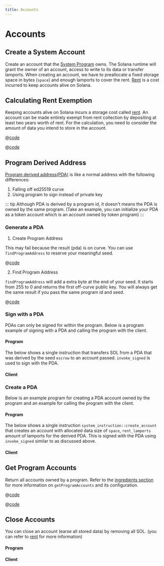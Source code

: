 ```yaml
---
title: Accounts
---
```


# Accounts

## Create a System Account

Create an account that the [System Program][1] owns. The Solana runtime will grant the owner of an account, access to
write to its data or transfer lamports. When creating an account, we have to preallocate a fixed storage space in bytes
(`space`) and enough lamports to cover the rent. [Rent][2] is a cost incurred to keep accounts alive on Solana.

<SolanaCodeGroup>
  <SolanaCodeGroupItem title="TS" active>

  <template v-slot:default>

@[code](@/code/accounts/create-system-account/create-system-account.en.ts)

  </template>

  <template v-slot:preview>

@[code](@/code/accounts/create-system-account/create-system-account.preview.en.ts)

  </template>

  </SolanaCodeGroupItem>
</SolanaCodeGroup>

## Calculating Rent Exemption

Keeping accounts alive on Solana incurs a storage cost called [rent][2]. An account can be made entirely exempt
from rent collection by depositing at least two years worth of rent. For the calculation, you need to consider
the amount of data you intend to store in the account.

<CodeGroup>
  <CodeGroupItem title="TS" active>

@[code](@/code/accounts/rent-exemption/rent-exemption.en.ts)

  </CodeGroupItem>

  <CodeGroupItem title="CLI">

@[code](@/code/accounts/rent-exemption/rent-exemption.en.sh)

  </CodeGroupItem>
</CodeGroup>

## Program Derived Address

[Program derived address(PDA)][3] is like a normal address with the following differences:

1. Falling off ed25519 curve
2. Using program to sign instead of private key

::: tip
Although PDA is derived by a program id, it doesn't means the PDA is owned by the same program. (Take an example, you can initialize your PDA as a token account which is an account owned by token program)
:::

### Generate a PDA

1. Create Program Address

This may fail because the result (pda) is on curve. You can use
`findProgramAddress` to reserve your meaningful seed.

<CodeGroup>
  <CodeGroupItem title="TS" active>

@[code](@/code/accounts/program-derived-address/derived-a-pda/create-program-address.en.ts)

  </CodeGroupItem>
</CodeGroup>

2. Find Program Address

`findProgramAddress` will add a extra byte at the end of your seed.
It starts from 255 to 0 and returns the first off-curve public key.
You will always get the same result if you pass the same program id
and seed.

<CodeGroup>
  <CodeGroupItem title="TS" active>

@[code](@/code/accounts/program-derived-address/derived-a-pda/find-program-address.en.ts)

  </CodeGroupItem>
</CodeGroup>

### Sign with a PDA

PDAs can only be signed for within the program. Below is a program
example of signing with a PDA and calling the program with the client.

#### Program

The below shows a single instruction that transfers SOL from a PDA that
was derived by the seed `escrow` to an account passed. `invoke_signed` is
used to sign with the PDA.

<SolanaCodeGroup>
  <SolanaCodeGroupItem title="rust" active>

  <template v-slot:default>

@[code](@/code/accounts/program-derived-address/sign-a-pda/program/src/lib.rs)

  </template>

  <template v-slot:preview>

@[code](@/code/accounts/program-derived-address/sign-a-pda/program/src/lib.preview.rs)

  </template>

  </SolanaCodeGroupItem>
</SolanaCodeGroup>

#### Client

<SolanaCodeGroup>
  <SolanaCodeGroupItem title="TS" active>

  <template v-slot:default>

@[code](@/code/accounts/program-derived-address/sign-a-pda/client/main.en.ts)

  </template>

  <template v-slot:preview>

@[code](@/code/accounts/program-derived-address/sign-a-pda/client/main.preview.en.ts)

  </template>

  </SolanaCodeGroupItem>
</SolanaCodeGroup>

### Create a PDA

Below is an
example program for creating a PDA account owned by the program and an example for calling the program with the client.

#### Program

The below shows a single instruction `system_instruction::create_account` that creates an account with allocated data size of `space`, `rent_lamports` amount of lamports for the derived PDA. This is signed with the PDA using `invoke_signed` similar to as discussed above.

<SolanaCodeGroup>
  <SolanaCodeGroupItem title="rust" active>

  <template v-slot:default>

@[code](@/code/accounts/program-derived-address/create-a-pda/program/src/lib.rs)

  </template>

  <template v-slot:preview>

@[code](@/code/accounts/program-derived-address/create-a-pda/program/src/lib.preview.rs)

  </template>

  </SolanaCodeGroupItem>
</SolanaCodeGroup>

#### Client

<SolanaCodeGroup>
  <SolanaCodeGroupItem title="TS" active>

  <template v-slot:default>

@[code](@/code/accounts/program-derived-address/create-a-pda/client/main.en.ts)

  </template>

  <template v-slot:preview>

@[code](@/code/accounts/program-derived-address/create-a-pda/client/main.preview.en.ts)

  </template>

  </SolanaCodeGroupItem>
</SolanaCodeGroup>

## Get Program Accounts

Return all accounts owned by a program. Refer to the [ingredients section](../ingredients/get-program-accounts.md) for more information on `getProgramAccounts` and its configuration.

<CodeGroup>
  <CodeGroupItem title="TS" active>

@[code](@/code/get-program-accounts/basic/basic.en.ts)

  </CodeGroupItem>

  <CodeGroupItem title="CLI">

@[code](@/code/get-program-accounts/basic/basic.en.sh)

  </CodeGroupItem>
</CodeGroup>

## Close Accounts

You can close an account (earse all stored data) by removing all SOL. (you can refer to [rent][2] for more information)

#### Program


<SolanaCodeGroup>
  <SolanaCodeGroupItem title="rust" active>

  <template v-slot:default>

@[code](@/code/accounts/close-account/program/src/lib.rs)

  </template>

  <template v-slot:preview>

@[code](@/code/accounts/close-account/program/src/lib.preview.rs)

  </template>

  </SolanaCodeGroupItem>
</SolanaCodeGroup>

#### Client

<SolanaCodeGroup>
  <SolanaCodeGroupItem title="TS" active>

  <template v-slot:default>

@[code](@/code/accounts/close-account/client/main.en.ts)

  </template>

  <template v-slot:preview>

@[code](@/code/accounts/close-account/client/main.preview.en.ts)

  </template>

  </SolanaCodeGroupItem>
</SolanaCodeGroup>




[1]: https://docs.solana.com/developing/clients/javascript-reference#systemprogram
[2]: https://docs.solana.com/developing/programming-model/accounts#rent
[3]: https://docs.solana.com/developing/programming-model/calling-between-programs#program-derived-addresses
